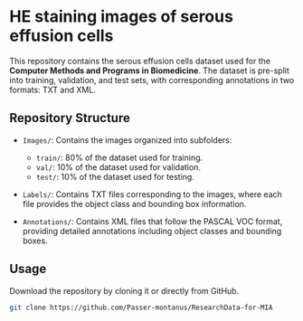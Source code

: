 # HE staining images of serous effusion cells

This repository contains the serous effusion cells dataset used for the **Computer Methods and Programs in Biomedicine**. The dataset is pre-split into training, validation, and test sets, with corresponding annotations in two formats: TXT and XML.

## Repository Structure

- `Images/`: Contains the images organized into subfolders:
  - `train/`: 80% of the dataset used for training.
  - `val/`: 10% of the dataset used for validation.
  - `test/`: 10% of the dataset used for testing.

- `Labels/`: Contains TXT files corresponding to the images, where each file provides the object class and bounding box information.

- `Annotations/`: Contains XML files that follow the PASCAL VOC format, providing detailed annotations including object classes and bounding boxes.

## Usage

 Download the repository by cloning it or directly from GitHub.
   ```bash
   git clone https://github.com/Passer-montanus/ResearchData-for-MIA
